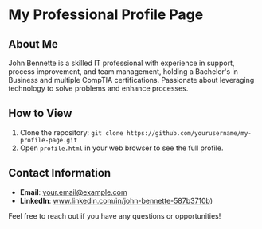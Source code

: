 # My Professional Profile Page

<div class="section">
    <h2>About Me</h2>
    <p>John Bennette is a skilled IT professional with experience in support, process improvement, and team management, holding a Bachelor's in Business and multiple CompTIA certifications. Passionate about leveraging technology to solve problems and enhance processes.</p>
</div>


## How to View

1. Clone the repository: `git clone https://github.com/yourusername/my-profile-page.git`
2. Open `profile.html` in your web browser to see the full profile.

## Contact Information

- **Email**: your.email@example.com
- **LinkedIn**: www.linkedin.com/in/john-bennette-587b3710b)

Feel free to reach out if you have any questions or opportunities!
